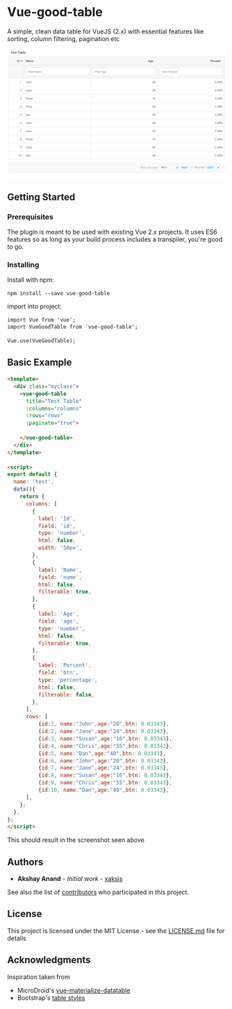 # Vue-good-table
A simple, clean data table for VueJS (2.x) with essential features like sorting, column filtering, pagination etc

![Basic Screenshot](README/images/screenshot.png)

## Getting Started

### Prerequisites

The plugin is meant to be used with existing Vue 2.x projects. It uses ES6 features so as long as your build process includes a transpiler, you're good to go.


### Installing

Install with npm:
```
npm install --save vue-good-table
```

import into project:
```
import Vue from 'vue';
import VueGoodTable from 'vue-good-table';

Vue.use(VueGoodTable);
```

## Basic Example

```html
<template>
  <div class="myclass">
    <vue-good-table
      title="Test Table"
      :columns="columns"
      :rows="rows"
      :paginate="true">
      
    </vue-good-table>
  </div>
</template>

<script>
export default {
  name: 'test',
  data(){
    return {
      columns: [
        {
          label: 'Id',
          field: 'id',
          type: 'number',
          html: false,
          width: '50px',
        },
        {
          label: 'Name',
          field: 'name',
          html: false,
          filterable: true,
        },
        {
          label: 'Age',
          field: 'age',
          type: 'number',
          html: false,
          filterable: true,
        },
        {
          label: 'Percent',
          field: 'btn',
          type: 'percentage',
          html: false,
          filterable: false,
        },
      ],
      rows: [
          {id:1, name:"John",age:"20",btn: 0.03343},
          {id:2, name:"Jane",age:"24",btn: 0.03343},
          {id:3, name:"Susan",age:"16",btn: 0.03343},
          {id:4, name:"Chris",age:"55",btn: 0.03343},
          {id:5, name:"Dan",age:"40",btn: 0.03343},
          {id:6, name:"John",age:"20",btn: 0.03343},
          {id:7, name:"Jane",age:"24",btn: 0.03343},
          {id:8, name:"Susan",age:"16",btn: 0.03343},
          {id:9, name:"Chris",age:"55",btn: 0.03343},
          {id:10, name:"Dan",age:"40",btn: 0.03343},
      ],
    };
  },
};
</script>
```
This should result in the screenshot seen above

## Authors

* **Akshay Anand** - *Initial work* - [xaksis](https://github.com/xaksis)

See also the list of [contributors](https://github.com/your/project/contributors) who participated in this project.

## License

This project is licensed under the MIT License - see the [LICENSE.md](LICENSE.md) file for details

## Acknowledgments

Inspiration taken from
* MicroDroid's [vue-materialize-datatable](https://github.com/MicroDroid/vue-materialize-datatable)
* Bootstrap's [table styles](https://getbootstrap.com/)


